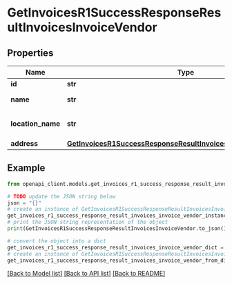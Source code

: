 # GetInvoicesR1SuccessResponseResultInvoicesInvoiceVendor


## Properties

Name | Type | Description | Notes
------------ | ------------- | ------------- | -------------
**id** | **str** | Vendor ID | 
**name** | **str** | Vendor name | 
**location_name** | **str** | Location name of the vendor | 
**address** | [**GetInvoicesR1SuccessResponseResultInvoicesInvoiceVendorAddress**](GetInvoicesR1SuccessResponseResultInvoicesInvoiceVendorAddress.md) |  | 

## Example

```python
from openapi_client.models.get_invoices_r1_success_response_result_invoices_invoice_vendor import GetInvoicesR1SuccessResponseResultInvoicesInvoiceVendor

# TODO update the JSON string below
json = "{}"
# create an instance of GetInvoicesR1SuccessResponseResultInvoicesInvoiceVendor from a JSON string
get_invoices_r1_success_response_result_invoices_invoice_vendor_instance = GetInvoicesR1SuccessResponseResultInvoicesInvoiceVendor.from_json(json)
# print the JSON string representation of the object
print(GetInvoicesR1SuccessResponseResultInvoicesInvoiceVendor.to_json())

# convert the object into a dict
get_invoices_r1_success_response_result_invoices_invoice_vendor_dict = get_invoices_r1_success_response_result_invoices_invoice_vendor_instance.to_dict()
# create an instance of GetInvoicesR1SuccessResponseResultInvoicesInvoiceVendor from a dict
get_invoices_r1_success_response_result_invoices_invoice_vendor_from_dict = GetInvoicesR1SuccessResponseResultInvoicesInvoiceVendor.from_dict(get_invoices_r1_success_response_result_invoices_invoice_vendor_dict)
```
[[Back to Model list]](../README.md#documentation-for-models) [[Back to API list]](../README.md#documentation-for-api-endpoints) [[Back to README]](../README.md)


